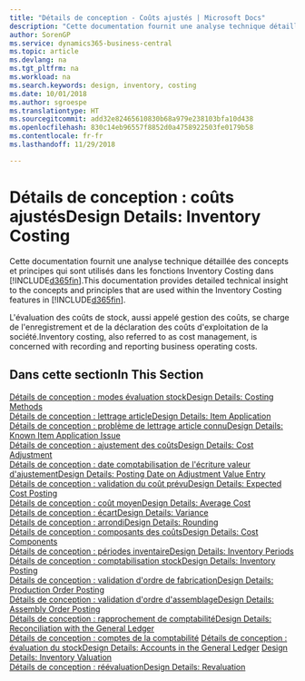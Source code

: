 ```yaml
---
title: "Détails de conception - Coûts ajustés | Microsoft Docs"
description: "Cette documentation fournit une analyse technique détaillée des concepts et principes qui sont utilisés dans les fonctions Inventory Costing dans Business Central."
author: SorenGP
ms.service: dynamics365-business-central
ms.topic: article
ms.devlang: na
ms.tgt_pltfrm: na
ms.workload: na
ms.search.keywords: design, inventory, costing
ms.date: 10/01/2018
ms.author: sgroespe
ms.translationtype: HT
ms.sourcegitcommit: add32e82465610830b68a979e238103bfa10d438
ms.openlocfilehash: 830c14eb96557f8852d0a4758922503fe0179b58
ms.contentlocale: fr-fr
ms.lasthandoff: 11/29/2018

---
```

# <a name="design-details-inventory-costing"></a><span data-ttu-id="44468-103">Détails de conception : coûts ajustés</span><span class="sxs-lookup"><span data-stu-id="44468-103">Design Details: Inventory Costing</span></span>
<span data-ttu-id="44468-104">Cette documentation fournit une analyse technique détaillée des concepts et principes qui sont utilisés dans les fonctions Inventory Costing dans [!INCLUDE[d365fin](includes/d365fin_md.md)].</span><span class="sxs-lookup"><span data-stu-id="44468-104">This documentation provides detailed technical insight to the concepts and principles that are used within the Inventory Costing features in [!INCLUDE[d365fin](includes/d365fin_md.md)].</span></span>  

<span data-ttu-id="44468-105">L'évaluation des coûts de stock, aussi appelé gestion des coûts, se charge de l'enregistrement et de la déclaration des coûts d'exploitation de la société.</span><span class="sxs-lookup"><span data-stu-id="44468-105">Inventory costing, also referred to as cost management, is concerned with recording and reporting business operating costs.</span></span>  

## <a name="in-this-section"></a><span data-ttu-id="44468-106">Dans cette section</span><span class="sxs-lookup"><span data-stu-id="44468-106">In This Section</span></span>  
[<span data-ttu-id="44468-107">Détails de conception : modes évaluation stock</span><span class="sxs-lookup"><span data-stu-id="44468-107">Design Details: Costing Methods</span></span>](design-details-costing-methods.md)  
[<span data-ttu-id="44468-108">Détails de conception : lettrage article</span><span class="sxs-lookup"><span data-stu-id="44468-108">Design Details: Item Application</span></span>](design-details-item-application.md)  
[<span data-ttu-id="44468-109">Détails de conception : problème de lettrage article connu</span><span class="sxs-lookup"><span data-stu-id="44468-109">Design Details: Known Item Application Issue</span></span>](design-details-inventory-zero-level-open-item-ledger-entries.md)  
[<span data-ttu-id="44468-110">Détails de conception : ajustement des coûts</span><span class="sxs-lookup"><span data-stu-id="44468-110">Design Details: Cost Adjustment</span></span>](design-details-cost-adjustment.md)  
[<span data-ttu-id="44468-111">Détails de conception : date comptabilisation de l'écriture valeur d'ajustement</span><span class="sxs-lookup"><span data-stu-id="44468-111">Design Details: Posting Date on Adjustment Value Entry</span></span>](design-details-inventory-adjustment-value-entry-posting-date.md)  
[<span data-ttu-id="44468-112">Détails de conception : validation du coût prévu</span><span class="sxs-lookup"><span data-stu-id="44468-112">Design Details: Expected Cost Posting</span></span>](design-details-expected-cost-posting.md)  
[<span data-ttu-id="44468-113">Détails de conception : coût moyen</span><span class="sxs-lookup"><span data-stu-id="44468-113">Design Details: Average Cost</span></span>](design-details-average-cost.md)  
[<span data-ttu-id="44468-114">Détails de conception : écart</span><span class="sxs-lookup"><span data-stu-id="44468-114">Design Details: Variance</span></span>](design-details-variance.md)  
[<span data-ttu-id="44468-115">Détails de conception : arrondi</span><span class="sxs-lookup"><span data-stu-id="44468-115">Design Details: Rounding</span></span>](design-details-rounding.md)  
[<span data-ttu-id="44468-116">Détails de conception : composants des coûts</span><span class="sxs-lookup"><span data-stu-id="44468-116">Design Details: Cost Components</span></span>](design-details-cost-components.md)  
[<span data-ttu-id="44468-117">Détails de conception : périodes inventaire</span><span class="sxs-lookup"><span data-stu-id="44468-117">Design Details: Inventory Periods</span></span>](design-details-inventory-periods.md)  
[<span data-ttu-id="44468-118">Détails de conception : comptabilisation stock</span><span class="sxs-lookup"><span data-stu-id="44468-118">Design Details: Inventory Posting</span></span>](design-details-inventory-posting.md)  
[<span data-ttu-id="44468-119">Détails de conception : validation d'ordre de fabrication</span><span class="sxs-lookup"><span data-stu-id="44468-119">Design Details: Production Order Posting</span></span>](design-details-production-order-posting.md)  
[<span data-ttu-id="44468-120">Détails de conception : validation d'ordre d'assemblage</span><span class="sxs-lookup"><span data-stu-id="44468-120">Design Details: Assembly Order Posting</span></span>](design-details-assembly-order-posting.md)  
[<span data-ttu-id="44468-121">Détails de conception : rapprochement de comptabilité</span><span class="sxs-lookup"><span data-stu-id="44468-121">Design Details: Reconciliation with the General Ledger</span></span>](design-details-reconciliation-with-the-general-ledger.md)  
<span data-ttu-id="44468-122">[Détails de conception : comptes de la comptabilité](design-details-accounts-in-the-general-ledger.md)
[Détails de conception : évaluation du stock](design-details-inventory-valuation.md)</span><span class="sxs-lookup"><span data-stu-id="44468-122">[Design Details: Accounts in the General Ledger](design-details-accounts-in-the-general-ledger.md)
[Design Details: Inventory Valuation](design-details-inventory-valuation.md)</span></span>  
[<span data-ttu-id="44468-123">Détails de conception : réévaluation</span><span class="sxs-lookup"><span data-stu-id="44468-123">Design Details: Revaluation</span></span>](design-details-revaluation.md)

